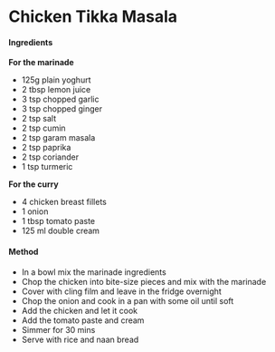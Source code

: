 # Chicken Tikka Masala

#### Ingredients

**For the marinade**
- 125g plain yoghurt
- 2 tbsp lemon juice
- 3 tsp chopped garlic
- 3 tsp chopped ginger
- 2 tsp salt
- 2 tsp cumin
- 2 tsp garam masala
- 2 tsp paprika
- 2 tsp coriander
- 1 tsp turmeric

**For the curry**
- 4 chicken breast fillets
- 1 onion
- 1 tbsp tomato paste
- 125 ml double cream

#### Method
- In a bowl mix the marinade ingredients
- Chop the chicken into bite-size pieces and mix with the marinade
- Cover with cling film and leave in the fridge overnight
- Chop the onion and cook in a pan with some oil until soft
- Add the chicken and let it cook
- Add the tomato paste and cream
- Simmer for 30 mins
- Serve with rice and naan bread
